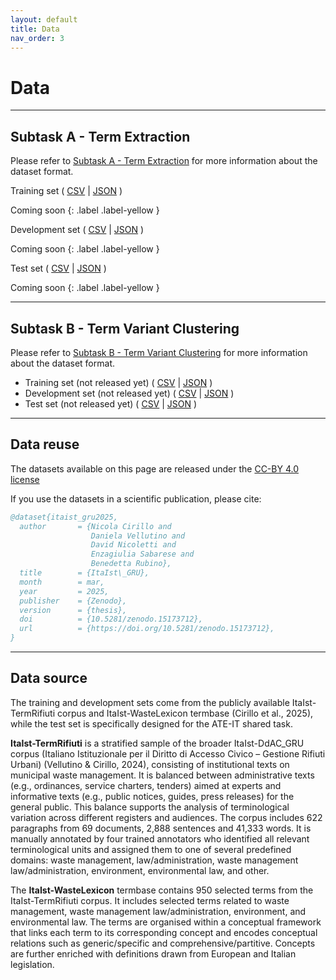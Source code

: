 ```yaml
---
layout: default
title: Data
nav_order: 3
---
```


# Data

---
## Subtask A - Term Extraction

Please refer to [Subtask A - Term Extraction](subtask_a.md) for more information about the dataset format.

Training set ( [CSV]() \| [JSON]() )

Coming soon
{: .label .label-yellow }

Development set  ( [CSV]() \| [JSON]() )

Coming soon
{: .label .label-yellow }

Test set   ( [CSV]() \| [JSON]() )

Coming soon
{: .label .label-yellow }

---
## Subtask B - Term Variant Clustering

Please refer to [Subtask B - Term Variant Clustering](subtask_b.md) for more information about the dataset format.

- Training set (not released yet)
  ( [CSV]() \| [JSON]() )
- Development set (not released yet)
  ( [CSV]() \| [JSON]() ) 
- Test set (not released yet)
  ( [CSV]() \| [JSON]() )

---
## Data reuse
The datasets available on this page are released under the [CC-BY 4.0 license](https://creativecommons.org/licenses/by/4.0/)

If you use the datasets in a scientific publication, please cite:

```bibtex
@dataset{itaist_gru2025,
  author       = {Nicola Cirillo and
                  Daniela Vellutino and
                  David Nicoletti and
                  Enzagiulia Sabarese and
                  Benedetta Rubino},
  title        = {ItaIst\_GRU},
  month        = mar,
  year         = 2025,
  publisher    = {Zenodo},
  version      = {thesis},
  doi          = {10.5281/zenodo.15173712},
  url          = {https://doi.org/10.5281/zenodo.15173712},
}
```

---
## Data source
The training and development sets come from the publicly available ItaIst-TermRifiuti corpus and ItaIst-WasteLexicon termbase (Cirillo et al., 2025), while the test set is specifically designed for the ATE-IT shared task.

**ItaIst-TermRifiuti** is a stratified sample of the broader ItaIst-DdAC_GRU corpus (Italiano Istituzionale per il Diritto di Accesso Civico – Gestione Rifiuti Urbani) (Vellutino & Cirillo, 2024), consisting of institutional texts on municipal waste management.
It is balanced between administrative texts (e.g., ordinances, service charters, tenders) aimed at experts and informative texts (e.g., public notices, guides, press releases) for the general public.
This balance supports the analysis of terminological variation across different registers and audiences.
The corpus includes 622 paragraphs from 69 documents, 2,888 sentences and 41,333 words.
It is manually annotated by four trained annotators who identified all relevant terminological units and assigned them to one of several predefined domains: waste management, law/administration, waste management law/administration, environment, environmental law, and other.

The **ItaIst-WasteLexicon** termbase contains 950 selected terms from the ItaIst-TermRifiuti corpus.
It includes selected terms related to waste management, waste management law/administration, environment, and environmental law.
The terms are organised within a conceptual framework that links each term to its corresponding concept and encodes conceptual relations such as generic/specific and comprehensive/partitive.
Concepts are further enriched with definitions drawn from European and Italian legislation.
